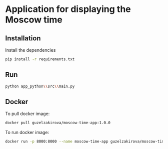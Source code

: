# Application for displaying the Moscow time

## Installation

Install the dependencies
```bash
pip install -r requirements.txt
```

## Run

```bash
python app_python\\src\\main.py
```

## Docker
To pull docker image:
```bash
docker pull guzelzakirova/moscow-time-app:1.0.0
```

To run docker image:
```bash
docker run -p 8000:8000 --name moscow-time-app guzelzakirova/moscow-time-app:1.0.0
```